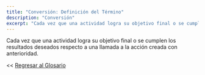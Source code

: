 ```yaml
---
title: "Conversión: Definición del Término"
description: "Conversión"
excerpt: "Cada vez que una actividad logra su objetivo final o se cumplen los resultados deseados respecto a una llamada a la acción creada con anterioridad."
---
```


Cada vez que una actividad logra su objetivo final o se cumplen los resultados deseados respecto a una llamada a la acción creada con anterioridad.

<< [Regresar al Glosario](/glosario/ "Regresar a la Página Principal del Glosario")